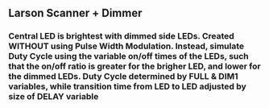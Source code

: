 ## Larson Scanner + Dimmer

### Central LED is brightest with dimmed side LEDs. Created WITHOUT using Pulse Width Modulation. Instead, simulate Duty Cycle using the variable on/off times of the LEDs, such that the on/off ratio is greater for the brigher LED, and lower for the dimmed LEDs. Duty Cycle determined by FULL & DIM1 variables, while transition time from LED to LED adjusted by size of DELAY variable
